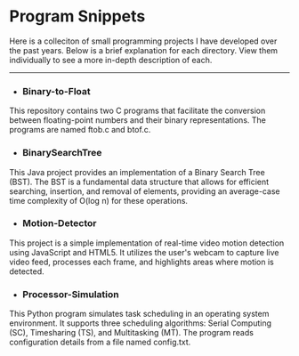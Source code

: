 # Program Snippets
Here is a colleciton of small programming projects I have developed over the past years. Below is a brief explanation for each directory. View them individually to see a more in-depth description of each.
 
***

- ### Binary-to-Float
This repository contains two C programs that facilitate the conversion between floating-point numbers and their binary representations. The programs are named ftob.c and btof.c.

- ### BinarySearchTree
This Java project provides an implementation of a Binary Search Tree (BST). The BST is a fundamental data structure that allows for efficient searching, insertion, and removal of elements, providing an average-case time complexity of O(log n) for these operations.

- ### Motion-Detector
This project is a simple implementation of real-time video motion detection using JavaScript and HTML5. It utilizes the user's webcam to capture live video feed, processes each frame, and highlights areas where motion is detected.

- ### Processor-Simulation
This Python program simulates task scheduling in an operating system environment. It supports three scheduling algorithms: Serial Computing (SC), Timesharing (TS), and Multitasking (MT). The program reads configuration details from a file named config.txt.
